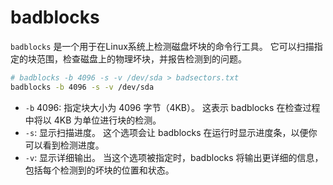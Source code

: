 # badblocks

`badblocks` 是一个用于在Linux系统上检测磁盘坏块的命令行工具。
它可以扫描指定的块范围，检查磁盘上的物理坏块，并报告检测到的问题。

```sh
# badblocks -b 4096 -s -v /dev/sda > badsectors.txt
badblocks -b 4096 -s -v /dev/sda
```

- `-b` 4096: 指定块大小为 4096 字节（4KB）。
这表示 badblocks 在检查过程中将以 4KB 为单位进行块的检测。
- `-s`: 显示扫描进度。
这个选项会让 badblocks 在运行时显示进度条，以便你可以看到检测进度。
- `-v`: 显示详细输出。
当这个选项被指定时，badblocks 将输出更详细的信息，包括每个检测到的坏块的位置和状态。
